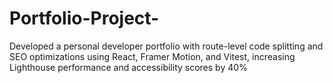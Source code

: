 # Portfolio-Project-
 Developed a personal developer portfolio with route-level code splitting and SEO optimizations using React, Framer  Motion, and Vitest, increasing Lighthouse performance and accessibility scores by 40%
